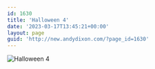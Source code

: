 ```yaml
---
id: 1630
title: 'Halloween 4'
date: '2023-03-17T13:45:21+00:00'
layout: page
guid: 'http://new.andydixon.com/?page_id=1630'
---
```


![Halloween 4](https://i0.wp.com/assets.g8x2.ldn.idrivee2-23.com/posters/Halloween%204%2001.jpg?w=1200&ssl=1 "Halloween 4")